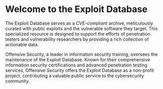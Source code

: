 # Welcome to the Exploit Database

The Exploit Database serves as a CVE-compliant archive, meticulously curated with public exploits and the vulnerable software they target. This specialized resource is designed to support the efforts of penetration testers and vulnerability researchers by providing a rich collection of actionable data.

Offensive Security, a leader in information security training, oversees the maintenance of the Exploit Database. Known for their comprehensive information security certifications and advanced penetration testing services, Offensive Security offers the Exploit Database as a non-profit project, contributing a valuable public service to the cybersecurity community.
